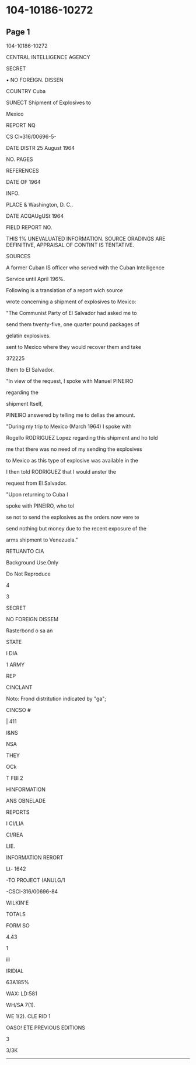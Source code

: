 # 104-10186-10272

## Page 1

104-10186-10272

CENTRAL INTELLIGENCE AGENCY

SECRET

• NO FOREIGN. DISSEN

COUNTRY Cuba

SUNECT Shipment of Explosives to

Mexico

REPORT NQ

CS CI»316/00696-5-

DATE DISTR 25 August 1964

NO. PAGES

REFERENCES

DATE OF 1964

INFO.

PLACE & Washington, D. C..

DATE ACQAUgUSt 1964

FIELD REPORT NO.

THIS 1% UNEVALUATED INFORMATION. SOURCE ORADINGS ARE DEFINITIVE, APPRAISAL OF CONTINT IS TENTATIVE.

SOURCES

A former Cuban IS officer who served with the Cuban Intelligence

Service until April 196%.

Following is a translation of a report wich source

wrote concerning a shipment of explosives to Mexico:

"The Communist Party of El Salvador had asked me to

send them twenty-five, one quarter pound packages of

gelatin explosives.

sent to Mexico where they would recover them and take

372225

them to El Salvador.

"In view of the request, I spoke with Manuel PINEIRO

regarding the

shipment Itself,

PINEIRO answered by telling me to dellas the amount.

"During my trip to Mexico (March 1964) I spoke with

Rogello RODRIGUEZ Lopez regarding this shipment and ho told

me that there was no need of my sending the explosives

to Mexico as this type of explosive was available in the

I then told RODRIGUEZ that I would anster the

request from El Salvador.

"Upon returning to Cuba I

spoke with PINEIRO, who tol

se not to send the explosives as the orders now vere te

send nothing but money due to the recent exposure of the

arms shipment to Venezuela."

RETUANTO CIA

Background Use.Only

Do Not Reproduce

4

3

SECRET

NO FOREIGN DISSEM

Rasterbond o sa an

STATE

I DIA

1 ARMY

REP

CINCLANT

Noto: Frond distritution indicated by "ga";

CINCSO #

| 411

I&NS

NSA

THEY

OCk

T FBI 2

HINFORMATION

ANS OBNELADE

REPORTS

I CI/LIA

CI/REA

LIE.

INFORMATION RERORT

Lt- 1642

-TO PROJECT (ANULG/1

-CSCI-316/00696-84

WILKIN'E

TOTALS

FORM SO

4.43

1

ill

IRIDIAL

63A185%

WAX: LD:581

WH/SA 7(1).

WE 1(2). CLE RID 1

OASO! ETE PREVIOUS EDITIONS

3

3/3K

---

